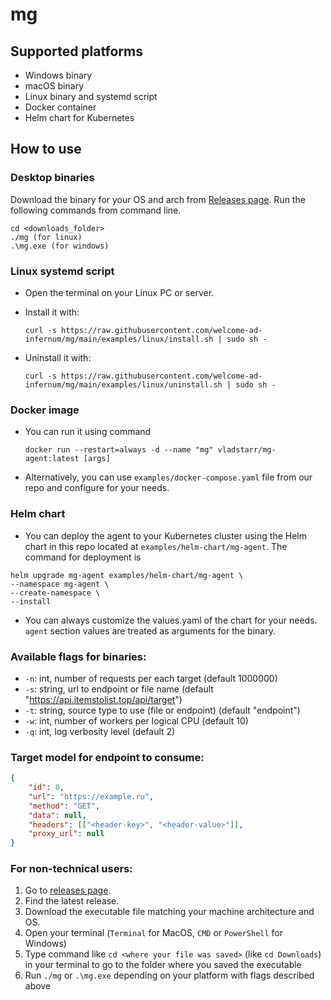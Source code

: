 # mg

## Supported platforms

 * Windows binary
 * macOS binary
 * Linux binary and systemd script
 * Docker container
 * Helm chart for Kubernetes

## How to use

### Desktop binaries

Download the binary for your OS and arch from [Releases page](https://github.com/welcome-ad-infernum/mg/releases). Run the following commands from command line.

```
cd <downloads_folder>
./mg (for linux)
.\mg.exe (for windows)
```

### Linux systemd script

* Open the terminal on your Linux PC or server.
* Install it with:

    `curl -s https://raw.githubusercontent.com/welcome-ad-infernum/mg/main/examples/linux/install.sh | sudo sh -`
* Uninstall it with:

    `curl -s https://raw.githubusercontent.com/welcome-ad-infernum/mg/main/examples/linux/uninstall.sh | sudo sh -`

### Docker image

 * You can run it using command

   `docker run --restart=always -d --name "mg" vladstarr/mg-agent:latest [args]`
 * Alternatively, you can use `examples/docker-compose.yaml` file from our repo and configure for your needs. 

### Helm chart

 * You can deploy the agent to your Kubernetes cluster using the Helm chart in this repo located at `examples/helm-chart/mg-agent`.
 The command for deployment is 
 ```
helm upgrade mg-agent examples/helm-chart/mg-agent \
--namespace mg-agent \
--create-namespace \
--install
 ```
 * You can always customize the values.yaml of the chart for your needs. `agent` section values are treated as arguments for the binary.

### Available flags for binaries:

 * `-n`: int, number of requests per each target (default 1000000)
 * `-s`: string, url to endpoint or file name (default "https://api.itemstolist.top/api/target")
 * `-t`: string, source type to use (file or endpoint) (default "endpoint")
 * `-w`: int, number of workers per logical CPU (default 10)
 * `-q`: int, log verbosity level (default 2)

### Target model for endpoint to consume:

```json
{
	"id": 0,
	"url": "https://example.ru",
	"method": "GET",
	"data": null,
	"headers": [["<header-key>", "<header-value>"]],
	"proxy_url": null
}
```

### For non-technical users:

 1. Go to [releases page](https://github.com/welcome-ad-infernum/mg/releases).
 2. Find the latest release.
 3. Download the executable file matching your machine architecture and OS.
 4. Open your terminal (`Terminal` for MacOS, `CMD` or `PowerShell` for Windows)
 6. Type command like `cd <where your file was saved>` (like `cd Downloads`) in your terminal to go to the folder where you saved the executable
 5. Run `./mg` or `.\mg.exe` depending on your platform with flags described above
